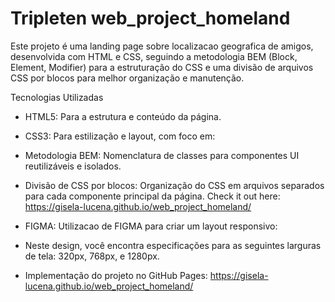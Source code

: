 # Tripleten web_project_homeland

Este projeto é uma landing page sobre localizacao geografica de amigos, desenvolvida com HTML e CSS, seguindo a metodologia BEM (Block, Element, Modifier) para a estruturação do CSS e uma divisão de arquivos CSS por blocos para melhor organização e manutenção.

Tecnologias Utilizadas

- HTML5: Para a estrutura e conteúdo da página.

- CSS3: Para estilização e layout, com foco em:

* Metodologia BEM: Nomenclatura de classes para componentes UI reutilizáveis e isolados.

* Divisão de CSS por blocos: Organização do CSS em arquivos separados para cada componente principal da página.
Check it out here: https://gisela-lucena.github.io/web_project_homeland/

- FIGMA:  Utilizacao de FIGMA para criar um layout responsivo:

*  Neste design, você encontra especificações para as seguintes larguras de tela: 320px, 768px, e 1280px.

  - Implementação do projeto no GitHub Pages: https://gisela-lucena.github.io/web_project_homeland/
